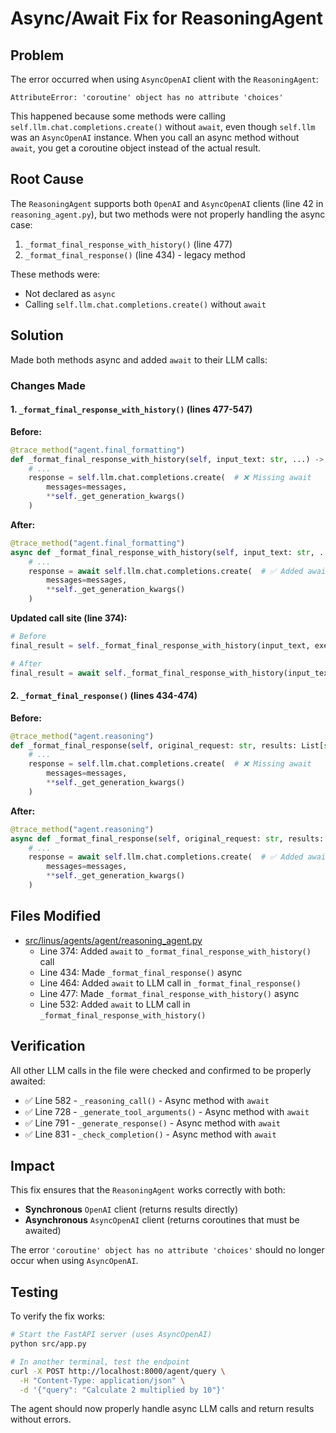 # Async/Await Fix for ReasoningAgent

## Problem
The error occurred when using `AsyncOpenAI` client with the `ReasoningAgent`:

```
AttributeError: 'coroutine' object has no attribute 'choices'
```

This happened because some methods were calling `self.llm.chat.completions.create()` without `await`, even though `self.llm` was an `AsyncOpenAI` instance. When you call an async method without `await`, you get a coroutine object instead of the actual result.

## Root Cause
The `ReasoningAgent` supports both `OpenAI` and `AsyncOpenAI` clients (line 42 in `reasoning_agent.py`), but two methods were not properly handling the async case:

1. `_format_final_response_with_history()` (line 477)
2. `_format_final_response()` (line 434) - legacy method

These methods were:
- Not declared as `async`
- Calling `self.llm.chat.completions.create()` without `await`

## Solution
Made both methods async and added `await` to their LLM calls:

### Changes Made

#### 1. `_format_final_response_with_history()` (lines 477-547)
**Before:**
```python
@trace_method("agent.final_formatting")
def _format_final_response_with_history(self, input_text: str, ...) -> str:
    # ...
    response = self.llm.chat.completions.create(  # ❌ Missing await
        messages=messages,
        **self._get_generation_kwargs()
    )
```

**After:**
```python
@trace_method("agent.final_formatting")
async def _format_final_response_with_history(self, input_text: str, ...) -> str:
    # ...
    response = await self.llm.chat.completions.create(  # ✅ Added await
        messages=messages,
        **self._get_generation_kwargs()
    )
```

**Updated call site (line 374):**
```python
# Before
final_result = self._format_final_response_with_history(input_text, execution_history, completion_status)

# After
final_result = await self._format_final_response_with_history(input_text, execution_history, completion_status)
```

#### 2. `_format_final_response()` (lines 434-474)
**Before:**
```python
@trace_method("agent.reasoning")
def _format_final_response(self, original_request: str, results: List[str]) -> str:
    # ...
    response = self.llm.chat.completions.create(  # ❌ Missing await
        messages=messages,
        **self._get_generation_kwargs()
    )
```

**After:**
```python
@trace_method("agent.reasoning")
async def _format_final_response(self, original_request: str, results: List[str]) -> str:
    # ...
    response = await self.llm.chat.completions.create(  # ✅ Added await
        messages=messages,
        **self._get_generation_kwargs()
    )
```

## Files Modified
- [src/linus/agents/agent/reasoning_agent.py](src/linus/agents/agent/reasoning_agent.py)
  - Line 374: Added `await` to `_format_final_response_with_history()` call
  - Line 434: Made `_format_final_response()` async
  - Line 464: Added `await` to LLM call in `_format_final_response()`
  - Line 477: Made `_format_final_response_with_history()` async
  - Line 532: Added `await` to LLM call in `_format_final_response_with_history()`

## Verification
All other LLM calls in the file were checked and confirmed to be properly awaited:
- ✅ Line 582 - `_reasoning_call()` - Async method with `await`
- ✅ Line 728 - `_generate_tool_arguments()` - Async method with `await`
- ✅ Line 791 - `_generate_response()` - Async method with `await`
- ✅ Line 831 - `_check_completion()` - Async method with `await`

## Impact
This fix ensures that the `ReasoningAgent` works correctly with both:
- **Synchronous** `OpenAI` client (returns results directly)
- **Asynchronous** `AsyncOpenAI` client (returns coroutines that must be awaited)

The error `'coroutine' object has no attribute 'choices'` should no longer occur when using `AsyncOpenAI`.

## Testing
To verify the fix works:
```bash
# Start the FastAPI server (uses AsyncOpenAI)
python src/app.py

# In another terminal, test the endpoint
curl -X POST http://localhost:8000/agent/query \
  -H "Content-Type: application/json" \
  -d '{"query": "Calculate 2 multiplied by 10"}'
```

The agent should now properly handle async LLM calls and return results without errors.
